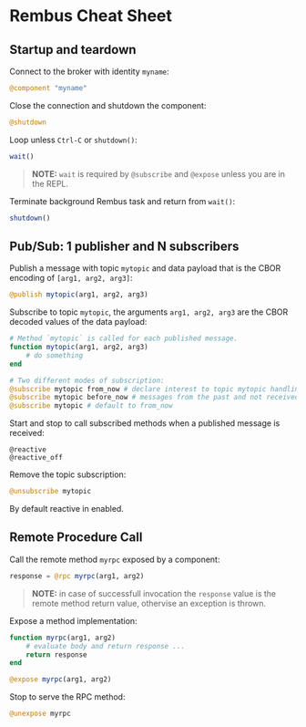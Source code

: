 # Rembus Cheat Sheet

## Startup and teardown

Connect to the broker with identity `myname`:

```julia
@component "myname"
```

Close the connection and shutdown the component:

```julia
@shutdown
```

Loop unless `Ctrl-C` or `shutdown()`:

```julia
wait()
```

> **NOTE:** `wait` is required by `@subscribe` and `@expose` unless you are in the REPL.

Terminate background Rembus task and return from `wait()`:

```julia
shutdown()
```

## Pub/Sub: 1 publisher and N subscribers  

Publish a message with topic `mytopic` and data payload that is the CBOR encoding
of `[arg1, arg2, arg3]`:

```julia
@publish mytopic(arg1, arg2, arg3)
```

Subscribe to topic `mytopic`, the arguments `arg1, arg2, arg3` are the CBOR decoded
values of the data payload:

```julia
# Method `mytopic` is called for each published message.
function mytopic(arg1, arg2, arg3)
    # do something
end

# Two different modes of subscription:
@subscribe mytopic from_now # declare interest to topic mytopic handling newer messages 
@subscribe mytopic before_now # messages from the past and not received because offline
@subscribe mytopic # default to from_now  
```

Start and stop to call subscribed methods when a published message is received:

```reactive
@reactive
@reactive_off
```

Remove the topic subscription:

```julia
@unsubscribe mytopic
```

By default reactive in enabled.

## Remote Procedure Call

Call the remote method `myrpc` exposed by a component:

```julia
response = @rpc myrpc(arg1, arg2)
```

> **NOTE:** in case of successfull invocation the `response` value is the remote method return value, othervise an exception is thrown.

Expose a method implementation:

```julia
function myrpc(arg1, arg2)
    # evaluate body and return response ...
    return response
end

@expose myrpc(arg1, arg2)
```

Stop to serve the RPC method:

```julia
@unexpose myrpc
```


